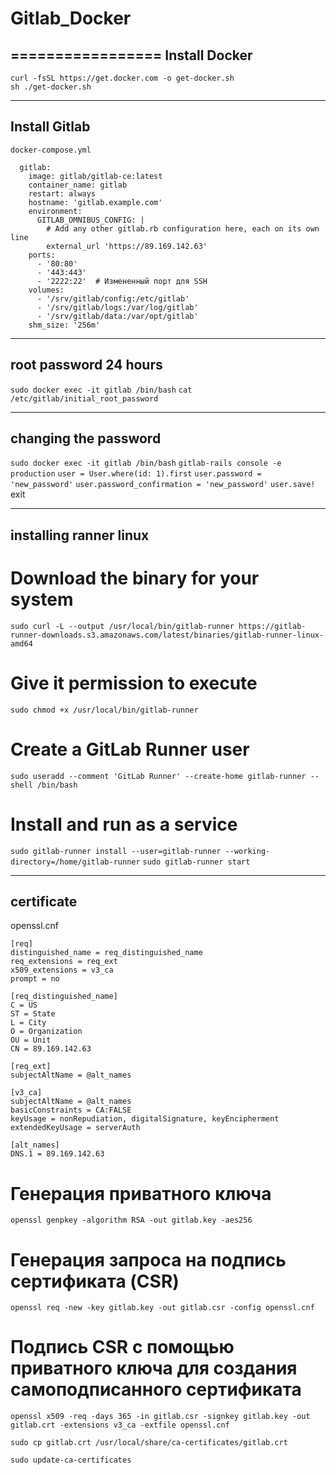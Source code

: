 # Gitlab_Docker
=================
Install Docker
-----------------

```
curl -fsSL https://get.docker.com -o get-docker.sh
sh ./get-docker.sh
```

----------------
Install Gitlab
----------------
```docker-compose.yml```

```services:
  gitlab:
    image: gitlab/gitlab-ce:latest
    container_name: gitlab
    restart: always
    hostname: 'gitlab.example.com'
    environment:
      GITLAB_OMNIBUS_CONFIG: |
        # Add any other gitlab.rb configuration here, each on its own line
        external_url 'https://89.169.142.63'
    ports:
      - '80:80'
      - '443:443'
      - '2222:22'  # Измененный порт для SSH
    volumes:
      - '/srv/gitlab/config:/etc/gitlab'
      - '/srv/gitlab/logs:/var/log/gitlab'
      - '/srv/gitlab/data:/var/opt/gitlab'
    shm_size: '256m'
```

-------------------
root password 24 hours
-------------------
```sudo docker exec -it gitlab /bin/bash```
```cat /etc/gitlab/initial_root_password```

-------------------
changing the password
-------------------
```sudo docker exec -it gitlab /bin/bash```
```gitlab-rails console -e production```
```user = User.where(id: 1).first```
```user.password = 'new_password'```
```user.password_confirmation = 'new_password'```
```user.save!```
exit

------------------
installing ranner linux
------------------
# Download the binary for your system
```sudo curl -L --output /usr/local/bin/gitlab-runner https://gitlab-runner-downloads.s3.amazonaws.com/latest/binaries/gitlab-runner-linux-amd64```

# Give it permission to execute
```sudo chmod +x /usr/local/bin/gitlab-runner```

# Create a GitLab Runner user
```sudo useradd --comment 'GitLab Runner' --create-home gitlab-runner --shell /bin/bash```

# Install and run as a service
```sudo gitlab-runner install --user=gitlab-runner --working-directory=/home/gitlab-runner```
```sudo gitlab-runner start```

-----------------
certificate
-----------------
openssl.cnf

```
[req]
distinguished_name = req_distinguished_name
req_extensions = req_ext
x509_extensions = v3_ca
prompt = no

[req_distinguished_name]
C = US
ST = State
L = City
O = Organization
OU = Unit
CN = 89.169.142.63

[req_ext]
subjectAltName = @alt_names

[v3_ca]
subjectAltName = @alt_names
basicConstraints = CA:FALSE
keyUsage = nonRepudiation, digitalSignature, keyEncipherment
extendedKeyUsage = serverAuth

[alt_names]
DNS.1 = 89.169.142.63
```

# Генерация приватного ключа
```openssl genpkey -algorithm RSA -out gitlab.key -aes256```

# Генерация запроса на подпись сертификата (CSR)
```openssl req -new -key gitlab.key -out gitlab.csr -config openssl.cnf```

# Подпись CSR с помощью приватного ключа для создания самоподписанного сертификата
```openssl x509 -req -days 365 -in gitlab.csr -signkey gitlab.key -out gitlab.crt -extensions v3_ca -extfile openssl.cnf```

```sudo cp gitlab.crt /usr/local/share/ca-certificates/gitlab.crt```

```sudo update-ca-certificates```













    

